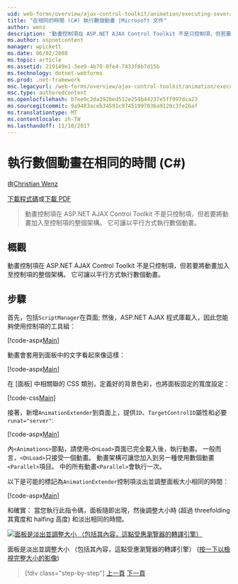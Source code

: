 ```yaml
---
uid: web-forms/overview/ajax-control-toolkit/animation/executing-several-animations-at-the-same-time-cs
title: "在相同的時間 (C#) 執行數個動畫 |Microsoft 文件"
author: wenz
description: "動畫控制項在 ASP.NET AJAX Control Toolkit 不是只控制項，但若要將動畫加入至控制項的整個架構。 它可讓執行 severa..."
ms.author: aspnetcontent
manager: wpickett
ms.date: 06/02/2008
ms.topic: article
ms.assetid: 219149e1-3ee9-4b79-8fe4-7433f6b7d15b
ms.technology: dotnet-webforms
ms.prod: .net-framework
msc.legacyurl: /web-forms/overview/ajax-control-toolkit/animation/executing-several-animations-at-the-same-time-cs
msc.type: authoredcontent
ms.openlocfilehash: b7ee9c2da392bed512e259b44237e5ff997dca23
ms.sourcegitcommit: 9a9483aceb34591c97451997036a9120c3fe2baf
ms.translationtype: MT
ms.contentlocale: zh-TW
ms.lasthandoff: 11/10/2017
---
```

<a name="executing-several-animations-at-the-same-time-c"></a>執行數個動畫在相同的時間 (C#)
====================
由[Christian Wenz](https://github.com/wenz)

[下載程式碼](http://download.microsoft.com/download/f/9/a/f9a26acd-8df4-4484-8a18-199e4598f411/Animation2.cs.zip)或[下載 PDF](http://download.microsoft.com/download/6/7/1/6718d452-ff89-4d3f-a90e-c74ec2d636a3/animation2CS.pdf)

> 動畫控制項在 ASP.NET AJAX Control Toolkit 不是只控制項，但若要將動畫加入至控制項的整個架構。 它可讓以平行方式執行數個動畫。


## <a name="overview"></a>概觀

動畫控制項在 ASP.NET AJAX Control Toolkit 不是只控制項，但若要將動畫加入至控制項的整個架構。 它可讓以平行方式執行數個動畫。

## <a name="steps"></a>步驟

首先，包括`ScriptManager`在頁面; 然後，ASP.NET AJAX 程式庫載入，因此您能夠使用控制項的工具組：

[!code-aspx[Main](executing-several-animations-at-the-same-time-cs/samples/sample1.aspx)]

動畫會套用到面板中的文字看起來像這樣：

[!code-aspx[Main](executing-several-animations-at-the-same-time-cs/samples/sample2.aspx)]

在 [面板] 中相關聯的 CSS 類別，定義好的背景色彩，也將面板固定的寬度設定：

[!code-css[Main](executing-several-animations-at-the-same-time-cs/samples/sample3.css)]

接著，新增`AnimationExtender`到頁面上，提供`ID`、`TargetControlID`屬性和必要`runat="server"`:

[!code-aspx[Main](executing-several-animations-at-the-same-time-cs/samples/sample4.aspx)]

內`<Animations>`節點，請使用`<OnLoad>`頁面已完全載入後，執行動畫。 一般而言，`<OnLoad>`只接受一個動畫。 動畫架構可讓您加入到另一種使用數個動畫`<Parallel>`項目。 中的所有動畫`<Parallel>`會執行一次。

以下是可能的標記為`AnimationExtender`控制項淡出並調整面板大小相同的時間：

[!code-aspx[Main](executing-several-animations-at-the-same-time-cs/samples/sample5.aspx)]

和確實： 當您執行此指令碼，面板隨即出現，然後調整大小時 (超過 threefolding 其寬度和 halfing 高度) 和淡出相同的時間。


[![面板是淡出並調整大小 （包括其內容，這點受惠瀏覽器的轉譯引擎）](executing-several-animations-at-the-same-time-cs/_static/image2.png)](executing-several-animations-at-the-same-time-cs/_static/image1.png)

面板是淡出並調整大小 （包括其內容，這點受惠瀏覽器的轉譯引擎） ([按一下以檢視完整大小的影像](executing-several-animations-at-the-same-time-cs/_static/image3.png))

>[!div class="step-by-step"]
[上一頁](adding-animation-to-a-control-cs.md)
[下一頁](executing-several-animations-after-each-other-cs.md)

